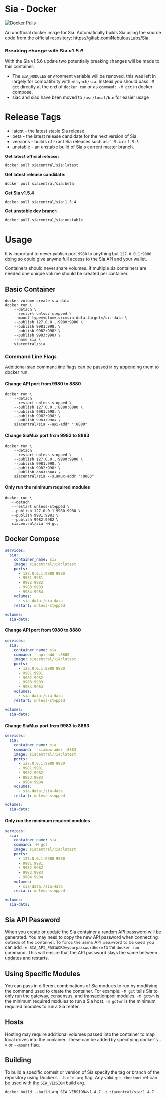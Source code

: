 # Sia - Docker

[![Docker Pulls](https://img.shields.io/docker/pulls/siacentral/sia?color=19cf86&style=for-the-badge)](https://hub.docker.com/r/siacentral/sia)

An unofficial docker image for Sia. Automatically builds Sia using the source code from the official repository: https://gitlab.com/NebulousLabs/Sia

### Breaking change with Sia v1.5.6
With the Sia v1.5.6 update two potentially breaking changes will be made to this container: 
+ The `SIA_MODULES` environment variable will be removed, this was left in
largely for compatibility with `mtlynch/sia`. Instead you should pass `-M gct` directly at the end of `docker run` or as `command: -M gct` in docker-compose. 
+ siac and siad have been moved to `/usr/local/bin` for easier usage

# Release Tags

+ latest - the latest stable Sia release
+ beta - the latest release candidate for the next version of Sia
+ versions - builds of exact Sia releases such as: `1.5.4` or `1.5.5`
+ unstable - an unstable build of Sia's current master branch.

**Get latest official release:**
```
docker pull siacentral/sia:latest
```

**Get latest release candidate:**
```
docker pull siacentral/sia:beta
```

**Get Sia v1.5.4**
```
docker pull siacentral/sia:1.5.4
```

**Get unstable dev branch**
```
docker pull siacentral/sia:unstable
```

# Usage

It is important to never publish port `9980` to anything but 
`127.0.0.1:9980` doing so could give anyone full access to the Sia API and your
wallet.

Containers should never share volumes. If multiple sia containers are 
needed one unique volume should be created per container.

## Basic Container
```
docker volume create sia-data
docker run \
	--detach \
	--restart unless-stopped \
	--mount type=volume,src=sia-data,target=/sia-data \
	--publish 127.0.0.1:9980:9980 \
	--publish 9981:9981 \
	--publish 9982:9982 \
	--publish 9983:9983 \
	--name sia \
	siacentral/sia
```

### Command Line Flags

Additional siad command line flags can be passed in by appending them to docker
run.

#### Change API port from 9980 to 8880
```
docker run \
	--detach
	--restart unless-stopped \
	--publish 127.0.0.1:8880:8880 \
	--publish 9981:9981 \
	--publish 9982:9982 \
	--publish 9983:9983 \
	siacentral/sia --api-addr ":8880"
 ```


#### Change SiaMux port from 9983 to 8883
```
docker run \
	--detach
	--restart unless-stopped \
	--publish 127.0.0.1:9980:9980 \
	--publish 9981:9981 \
	--publish 9982:9982 \
	--publish 8883:8883 \
	siacentral/sia --siamux-addr ":8883"
 ```

#### Only run the minimum required modules
 ```
docker run \
	--detach
	--restart unless-stopped \
	--publish 127.0.0.1:9980:9980 \
	--publish 9981:9981 \
	--publish 9982:9982 \
	siacentral/sia -M gct
 ```

## Docker Compose

```yml
services:
  sia:
    container_name: sia
    image: siacentral/sia:latest
    ports:
      - 127.0.0.1:9980:9980
      - 9981:9981
      - 9982:9982
      - 9983:9983
      - 9984:9984
    volumes:
      - sia-data:/sia-data
    restart: unless-stopped

volumes:
  sia-data:
```

#### Change API port from 9980 to 8880
```yml
services:
  sia:
    container_name: sia
    command: --api-addr :8880
    image: siacentral/sia:latest
    ports:
      - 127.0.0.1:8880:8880
      - 9981:9981
      - 9982:9982
      - 9983:9983
      - 9984:9984
    volumes:
      - sia-data:/sia-data
    restart: unless-stopped

volumes:
  sia-data:
```


#### Change SiaMux port from 9983 to 8883
```yml
services:
  sia:
    container_name: sia
    command: --siamux-addr :8883
    image: siacentral/sia:latest
    ports:
      - 127.0.0.1:9980:9980
      - 9981:9981
      - 9982:9982
      - 8883:8883
      - 9984:9984
    volumes:
      - sia-data:/sia-data
    restart: unless-stopped

volumes:
  sia-data:
```

#### Only run the minimum required modules
```yml
services:
  sia:
    container_name: sia
    command: -M gct
    image: siacentral/sia:latest
    ports:
      - 127.0.0.1:9980:9980
      - 9981:9981
      - 9982:9982
      - 9983:9983
      - 9984:9984
    volumes:
      - sia-data:/sia-data
    restart: unless-stopped

volumes:
  sia-data:
```

## Sia API Password

When you create or update the Sia container a random API password will be
generated. You may need to copy the new API password when connecting outside of
the container. To force the same API password to be used you can add
`-e SIA_API_PASSWORD=yourpasswordhere` to the `docker run` command. This will
ensure that the API password stays the same between updates and restarts.

## Using Specific Modules

You can pass in different combinations of Sia modules to run by modifying the 
command used to create the container. For example: `-M gct` tells Sia to only
run the gateway, consensus, and transactionpool modules. `-M gctwh` is the minimum
required modules to run a Sia host. `-m gctwr` is the minimum required modules to
run a Sia renter.

## Hosts

Hosting may require additional volumes passed into the container to map
local drives into the container. These can be added by specifying
docker's `-v` or `--mount` flag.

## Building

To build a specific commit or version of Sia specify the tag or branch of the 
repository using Docker's `--build-arg` flag. Any valid `git checkout` ref can
be used with the `SIA_VERSION` build arg.

```
docker build --build-arg SIA_VERSION=v1.4.7 -t siacentral/sia:1.4.7 .
```
